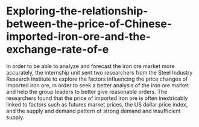 # Exploring-the-relationship-between-the-price-of-Chinese-imported-iron-ore-and-the-exchange-rate-of-e
In order to be able to analyze and forecast the iron ore market more accurately, the internship unit sent two researchers from the Steel Industry Research Institute to explore the factors influencing the price changes of imported iron ore, in order to seek a better analysis of the iron ore market and help the group leaders to better give reasonable orders. The researchers found that the price of imported iron ore is often inextricably linked to factors such as futures market prices, the US dollar price index, and the supply and demand pattern of strong demand and insufficient supply. 
